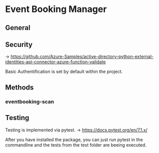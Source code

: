 # Event Booking Manager

## General



## Security

-> https://github.com/Azure-Samples/active-directory-python-external-identities-api-connector-azure-function-validate

Basic Authentification is set by default within the project.

## Methods

### eventbooking-scan

## Testing

Testing is implemented via pytest. -> https://docs.pytest.org/en/7.1.x/

After you have installed the package, you can just run pytest in the commandline and the tests from the test folder are beeing executed.